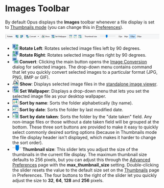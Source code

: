 # Images Toolbar

By default Opus displays the **Images** toolbar whenever a file display is set to [Thumbnails mode](../../view_modes.md) (you can change this in [Preferences](/Manual/preferences/preferences_categories/file_display_modes/toolbars.md)).

![](/Manual/images/media/images_toolbar.png)

- ![](/Manual/images/media/image_-_rotate_left.png) **Rotate Left**: Rotates selected image files left by 90 degrees.
- ![](/Manual/images/media/image_-_rotate_right.png) **Rotate Right**: Rotates selected image files right by 90 degrees.
- ![](/Manual/images/media/image_-_convert.png) **Convert**: Clicking the main button opens the [Image Conversion](/Manual/additional_functionality/image_conversion/RAEDME.md) dialog for selected images. The drop-down menu contains command that let you quickly convert selected images to a particular format (JPG, PNG, BMP or GIF).
- ![](/Manual/images/media/image_-_show.png) **Show**: Displays selected image files in the [standalone image viewer](/Manual/additional_functionality/viewing_images/RAEDME.md).
- ![](/Manual/images/media/image_-_wallpaper.png) **Set Wallpaper**: Displays a drop-down menu that lets you set the selected image file as your desktop wallpaper.
- ![](/Manual/images/media/image_-_sort_name.png) **Sort by name**: Sorts the folder alphabetically (by name).
- ![](/Manual/images/media/image_-_sort_date.png) **Sort by date**: Sorts the folder by last modified date.
- ![](/Manual/images/media/image_-_sort_shooting.png) **Sort by date taken**: Sorts the folder by the "date taken" field. Any non-image files or those without a date taken field will be grouped at the bottom. These three sort buttons are provided to make it easy to quickly select commonly desired sorting options (because in Thumbnails mode the file display header isn't displayed, which makes it harder to change the sort order).
- ![](/Manual/images/media/image_-_thumbsize.png) **Thumbnail size**: This slider lets you adjust the size of the thumbnails in the current file display. The maximum thumbnail size defaults to 256 pixels, but you can adjust this through the [Advanced Preferences](/Manual/preferences/preferences_categories/miscellaneous/advanced_options.md) page with the **max_thumbnail_size** setting. Double-clicking the slider resets the value to the default size set on the [Thumbnails](/Manual/preferences/preferences_categories/file_display_modes/thumbnails_mode/RAEDME.md) page in Preferences. The four buttons to the right of the slider let you quickly adjust the size to **32**, **64**, **128** and **256** pixels.

 
